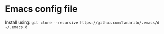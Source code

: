 # Emacs config file
Install using: `git clone --recursive https://github.com/fanarito/.emacs/d ~/.emacs.d`
